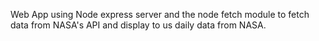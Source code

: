 Web App using Node express server  and the node fetch module to fetch data from NASA's API and display to us daily data from NASA.
